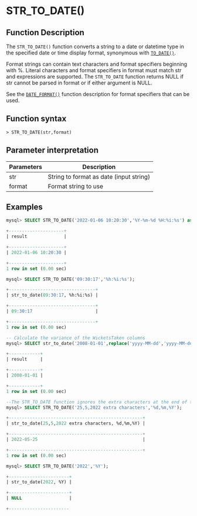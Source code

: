 # **STR\_TO\_DATE()**

## **Function Description**

The `STR_TO_DATE()` function converts a string to a date or datetime type in the specified date or time display format, synonymous with [`TO_DATE()`](to-date.md).

Format strings can contain text characters and format specifiers beginning with %. Literal characters and format specifiers in format must match str and expressions are supported. The `STR_TO_DATE` function returns NULL if str cannot be parsed in format or if either argument is NULL.

See the [`DATE_FORMAT()`](date-format.md) function description for format specifiers that can be used.

## **Function syntax**

```
> STR_TO_DATE(str,format)
```

## **Parameter interpretation**

| Parameters | Description |
| ---- | ---- |
| str | String to format as date (input string) |
| format | Format string to use |

## **Examples**

```sql
mysql> SELECT STR_TO_DATE('2022-01-06 10:20:30','%Y-%m-%d %H:%i:%s') as result;

+---------------------+
| result              |

+---------------------+
| 2022-01-06 10:20:30 |

+---------------------+
1 row in set (0.00 sec)

mysql> SELECT STR_TO_DATE('09:30:17','%h:%i:%s');

+---------------------------------+
| str_to_date(09:30:17, %h:%i:%s) |

+---------------------------------+
| 09:30:17                        |

+---------------------------------+
1 row in set (0.00 sec)

-- Calculate the variance of the WicketsTaken columns
mysql> SELECT str_to_date('2008-01-01',replace('yyyy-MM-dd','yyyy-MM-dd','%Y-%m-%d')) as result;

+------------+
| result     |

+------------+
| 2008-01-01 |

+------------+
1 row in set (0.00 sec)

--The STR_TO_DATE function ignores the extra characters at the end of the input string str when parsing it according to the format string format
mysql> SELECT STR_TO_DATE('25,5,2022 extra characters','%d,%m,%Y');

+---------------------------------------------------+
| str_to_date(25,5,2022 extra characters, %d,%m,%Y) |

+---------------------------------------------------+
| 2022-05-25                                        |

+---------------------------------------------------+
1 row in set (0.00 sec)

mysql> SELECT STR_TO_DATE('2022','%Y');

+-----------------------+
| str_to_date(2022, %Y) |

+-----------------------+
| NULL                  |

+-----------------------
```
